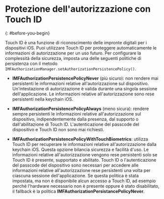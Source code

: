 # Protezione dell'autorizzazione con Touch ID
{: #before-you-begin}

Touch ID è una funzione di riconoscimento delle impronte digitali per i dispositivi iOS. Puoi utilizzare Touch ID per proteggere automaticamente le informazioni di autorizzazione per un uso futuro. Per configurare la complessità della sicurezza, imposta una delle seguenti politiche di persistenza con il metodo `IMFAuthorizationManager.setAuthorizationPersistencePolicy()`.

* **IMFAuthorizationPersistencePolicyNever** (più sicuro): non rendere mai persistenti le informazioni relative all'autorizzazione sul dispositivo. Un'intestazione di autorizzazione è valida durante una singola sessione dell'applicazione. Le informazioni relative all'autorizzazione sono rese persistenti nella keychain iOS.

* **IMFAuthorizationPersistencePolicyAlways** (meno sicura): rendere sempre persistenti le informazioni relative all'autorizzazione sul dispositivo, indipendentemente dalla presenza, dal supporto o dall'abilitazione di Touch ID. L'autenticazione del passcode del dispositivo e Touch ID non sono mai richiesti.

* **IMFAuthorizationPersistencePolicyWithTouchBiometrics**: utilizza Touch ID per recuperare le informazioni relative all'autorizzazione dalla keychain iOS. Questa opzione bilancia sicurezza e facilità d'uso. Le informazioni relative all'autorizzazione vengono rese persistenti solo se Touch ID è presente, supportato e abilitato. Touch ID o l'autenticazione del passcode del dispositivo sono necessari per accedere alle informazioni relative all'autorizzazione rese persistenti una volta per ciascuna sessione dell'applicazione. Se questa politica è stata impostata, ma non è disponibile alcun accesso a Touch ID, ad esempio perché l'hardware necessario non è presente oppure è stato disabilitato, il fallback è la politica **IMFAuthorizationPersistancePolicyNever**.
